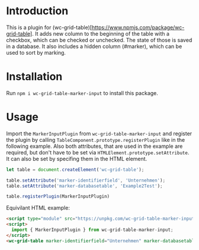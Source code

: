 # Introduction
This is a plugin for (wc-grid-table)[https://www.npmjs.com/package/wc-grid-table]. It adds new column to the beginning of the table with a checkbox, which can be checked or unchecked. The state of those is saved in a database. It also includes a hidden column (#marker), which can be used to sort by marking.

# Installation
Run `npm i wc-grid-table-marker-input` to install this package. 

# Usage
Import the `MarkerInputPlugin` from `wc-grid-table-marker-input` and register the plugin by calling `TableComponent.prototype.registerPlugin` like in the following example. Also both attributes, that are used in the example are required, but don't have to be set via `HTMLElement.prototype.setAttribute`. It can also be set by specifing them in the HTML element. 
``` javascript
let table = document.createElement('wc-grid-table');

table.setAttribute('marker-identifierfield', 'Unternehmen');
table.setAttribute('marker-databasetable', 'Example2Test');

table.registerPlugin(MarkerInputPlugin)

```

Equivilant HTML example:
``` HTML
<script type="module" src="https://unpkg.com/wc-grid-table-marker-input@1.0.3/index.js"></script>
<script>
  import { MarkerInputPlugin } from wc-grid-table-marker-input;
</script>
<wc-grid-table marker-identifierfield="Unternehmen" marker-databasetable="Example2Test"></wc-grid-table>


```